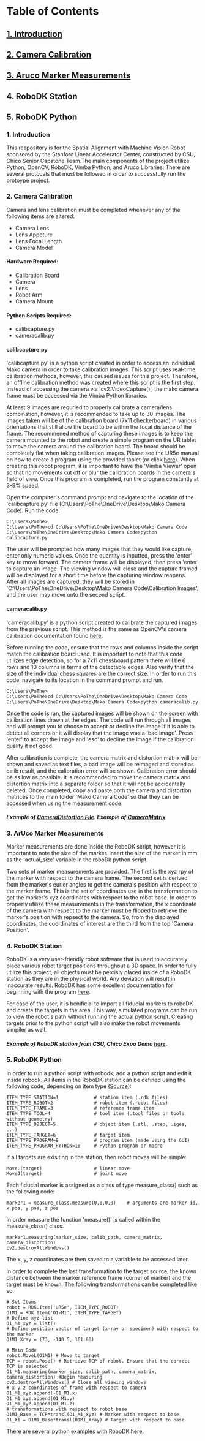 # Table of Contents
## [1. Introduction](###-1.-introduction)
## [2. Camera Calibration](###-2.-camera-calibration)
## [3. Aruco Marker Measurements](###-3.-aruco-marker-measurements)
## 4. RoboDK Station
## 5. RoboDK Python

### 1. Introduction
This respository is for the Spatial Alignment with Machine Vision Robot sponsored by the Stanford Linear Accelerator Center, constructed by CSU, Chico Senior Capstone Team.The main components of the project utilize Python, OpenCV, RoboDK, Vimba Python, and Aruco Libraries. There are several protocals that must be followed in order to successfully run the protoype project. 

### 2. Camera Calibration
Camera and lens calibration must be completed whenever any of the following items are altered:
- Camera Lens
- Lens Appeture
- Lens Focal Length
- Camera Model

#### Hardware Required:
- Calibration Board
- Camera
- Lens
- Robot Arm 
- Camera Mount

#### Python Scripts Required:
- calibcapture.py
- cameracalib.py

#### calibcapture.py
'calibcapture.py' is a python script created in order to access an individual Mako camera in order to take calibration images. This script uses real-time calibration methods, however, this caused issues for this project. Therefore, an offline calibration method was created where this script is the first step. Instead of accessing the camera via 'cv2.VideoCapture()', the mako camera frame must be accessed via the Vimba Python libraries. 

At least 9 images are requried to properly calibrate a camera/lens combination, however, it is recommended to take up to 30 images. The images taken will be of the calibration board (7x11 checkerboard) in various orientations that still allow the board to be within the focal distance of the frame. The recommened method of capturing these images is to keep the camera mounted to the robot and create a simple program on the UR tablet to move the camera around the calibration board. The board should be completely flat when taking calibration images. Please see the UR5e manual on how to create a program using the provided tablet (or click [here](https://github.com/mcabral5/SLAC-Project-Info/blob/main/UR5e_User_Manual.pdf)). 
When creating this robot program, it is important to have the 'Vimba Viewer' open so that no movements cut off or blur the calibration boards in the camera's field of view. Once this program is completed, run the program constantly at 3-9% speed.

Open the computer's command prompt and navigate to the location of the 'calibcapture.py' file (C:\Users\PoThe\OneDrive\Desktop\Mako Camera Code). Run the code. 
```
C:\Users\PoThe>
C:\Users\PoThe>cd C:\Users\PoThe\OneDrive\Desktop\Mako Camera Code
C:\Users\PoThe\OneDrive\Desktop\Mako Camera Code>python calibcapture.py
```
The user will be prompted how many images that they would like capture, enter only numeric values. Once the quantity is inputted, press the 'enter' key to move forward. The camera frame will be displayed, then press 'enter' to capture an image. The viewing window will close and the capture framed will be displayed for a short time before the capturing window reopens. 
After all images are captured, they will be stored in 'C:\Users\PoThe\OneDrive\Desktop\Mako Camera Code\Calibration Images', and the user may move onto the second script.

#### cameracalib.py
'cameracalib.py' is a python script created to calibrate the captured images from the previous script. This method is the same as OpenCV's camera calibration documentation found [here](https://docs.opencv.org/4.x/dc/dbb/tutorial_py_calibration.html).

Before running the code, ensure that the rows and columns inside the script match the calibration board used. It is important to note that this code utilizes edge detection, so for a 7x11 chessboard pattern there will be 6 rows and 10 columns in terms of the detectable edges. Also verify that the size of the individual chess squares are the correct size. 
In order to run this code, navigate to its location in the command prompt and run. 
```
C:\Users\PoThe>
C:\Users\PoThe>cd C:\Users\PoThe\OneDrive\Desktop\Mako Camera Code
C:\Users\PoThe\OneDrive\Desktop\Mako Camera Code>python cameracalib.py
```
Once the code is ran, the captured images will be shown on the screen with calibration lines drawn at the edges. The code will run through all images and will prompt you to choose to accept or decline the image if it is able to detect all corners or it will display that the image was a 'bad image'. Press 'enter' to accept the image and 'esc' to decline the image if the calibration quality it not good.

After calibration is complete, the camera matrix and distortion matrix will be shown and saved as text files, a bad image will be reimaged and stored as calib result, and the calibration error will be shown. Calibration error should be as low as possible. 
It is recommended to move the camera matrix and distortion matrix into a separate folder so that it will not be accidentally deleted. Once completed, copy and paste both the camera and distortion matrices to the main folder 'Mako Camera Code' so that they can be accessed when using the measurement code.

##### Example of [CameraDistortion File](https://github.com/mcabral5/SLAC-Project-Info/blob/main/cameraDistortion.txt). Example of [CameraMatrix](https://github.com/mcabral5/SLAC-Project-Info/blob/main/cameraMatrix.txt)

### 3. ArUco Marker Measurements
Marker measurements are done inside the RoboDK script, however it is important to note the size of the marker. Insert the size of the marker in mm as the 'actual_size' variable in the roboDk python script. 

Two sets of marker measurements are provided. The first is the xyz rpy of the marker with respect to the camera frame. The second set is derived from the marker's eurler angles to get the camera's position with respect to the marker frame. This is the set of coordinates use in the transformation to get the marker's xyz coordinates with respect to the robot base. In order to properly utilize these measurements in the transformation, the x coordinate of the camera with respect to the marker must be flipped to retrieve the marker's position with repsect to the camera. So, from the displayed coordinates, the coordinates of interest are the third from the top 'Camera Position'. 

### 4. RoboDK Station
RoboDK is a very user-friendly robot software that is used to accurately place various robot target positions throughout a 3D space. In order to fully utilize this project, all objects must be percisly placed inside of a RoboDK station as they are in the physical world. Any deviation will result in inaccurate results. RoboDK has some excellent documentation for beginning with the program [here](https://www.youtube.com/c/RoboDK3D/playlists).

For ease of the user, it is benificial to import all fiducial markers to roboDK and create the targets in the area. This way, simulated programs can be run to view the robot's path without running the actual python script. Creating targets prior to the python script will also make the robot movements simpiler as well. 

##### Example of RoboDK station from CSU, Chico Expo Demo [here](https://github.com/mcabral5/SLAC-Project-Info/blob/main/CSU%20Expo%20Station.rdk).

### 5. RoboDK Python
In order to run a python script with robodk, add a python script and edit it inside robodk. All items in the RoboDK station can be defined using the following code, depending on item type ([Source](https://robodk.com/doc/en/PythonAPI/robodk.html#robolink-py)):

```
ITEM_TYPE_STATION=1             # station item (.rdk files)
ITEM_TYPE_ROBOT=2               # robot item (.robot files)
ITEM_TYPE_FRAME=3               # reference frame item
ITEM_TYPE_TOOL=4                # tool item (.tool files or tools without geometry)
ITEM_TYPE_OBJECT=5              # object item (.stl, .step, .iges, ...)
ITEM_TYPE_TARGET=6              # target item
ITEM_TYPE_PROGRAM=8             # program item (made using the GUI)
ITEM_TYPE_PROGRAM_PYTHON=10     # Python program or macro
```
If all targets are exisiting in the station, then robot moves will be simple:
```
MoveL(target)                   # linear move
MoveJ(target)                   # joint move
```

Each fiducial marker is assigned as a class of type measure_class() such as the following code:
```
marker1 = measure_class.measure(0,0,0,0)    # arguments are marker id, x pos, y pos, z pos
```
In order measure the function 'measure()' is called within the measure_class() class.

```
marker1.measuring(marker_size, calib_path, camera_matrix, camera_distortion)
cv2.destroyAllWindows()
```
The x, y, z coordinates are then saved to a variable to be accessed later. 

In order to complete the last transformation to the target source, the known distance between the marker reference frame (corner of marker) and the target must be known. The following transformations can be completed like so:

```
# Set Items
robot = RDK.Item('UR5e', ITEM_TYPE_ROBOT)
O1M1 = RDK.Item('O1-M1', ITEM_TYPE_TARGET)
# Define xyz list
O1_M1_xyz = list()
# Define position vector of target (x-ray or specimen) with respect to the marker
O1M1_Xray = (73, -140.5, 161.00)

# Main Code
robot.MoveL(O1M1) # Move to target
TCP = robot.Pose() # Retrieve TCP of robot. Ensure that the correct TCP is selected 
O1_M1.measuring(marker_size, calib_path, camera_matrix, camera_distortion) #Begin Measuring
cv2.destroyAllWindows() # Close all viewing windows
# x y z coordinates of frame with respect to camera
O1_M1_xyz.append(-O1_M1.x) 
O1_M1_xyz.append(O1_M1.y)
O1_M1_xyz.append(O1_M1.z)
# transformations with respect to robot base
O1M1_Base = TCP*transl(O1_M1_xyz) # Marker with respect to base
O1_X1 = O1M1_Base*transl(O1M1_Xray) # Target with respect to base
```
There are several python examples with RoboDK [here](https://robodk.com/doc/en/PythonAPI/index.html). 

